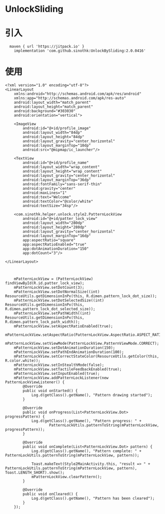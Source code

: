# UnlockSliding


# 引入
      maven { url 'https://jitpack.io' }
	    implementation 'com.github.sinothk:UnlockBySliding:2.0.0416'
      
# 使用

    <?xml version="1.0" encoding="utf-8"?>
    <LinearLayout
        xmlns:android="http://schemas.android.com/apk/res/android"
        xmlns:app="http://schemas.android.com/apk/res-auto"
        android:layout_width="match_parent"
        android:layout_height="match_parent"
        android:background="#303030"
        android:orientation="vertical">

        <ImageView
            android:id="@+id/profile_image"
            android:layout_width="84dp"
            android:layout_height="84dp"
            android:layout_gravity="center_horizontal"
            android:layout_marginTop="10dp"
            android:src="@mipmap/ic_launcher"/>

        <TextView
            android:id="@+id/profile_name"
            android:layout_width="wrap_content"
            android:layout_height="wrap_content"
            android:layout_gravity="center_horizontal"
            android:layout_marginTop="36dp"
            android:fontFamily="sans-serif-thin"
            android:gravity="center"
            android:maxLines="1"
            android:text="Welcome"
            android:textColor="@color/white"
            android:textSize="34sp"/>

        <com.sinothk.helper.unlock.style2.PatternLockView
            android:id="@+id/patter_lock_view"
            android:layout_width="280dp"
            android:layout_height="280dp"
            android:layout_gravity="center_horizontal"
            android:layout_marginTop="16dp"
            app:aspectRatio="square"
            app:aspectRatioEnabled="true"
            app:dotAnimationDuration="150"
            app:dotCount="3"/>

    </LinearLayout>



        mPatternLockView = (PatternLockView) findViewById(R.id.patter_lock_view);
        mPatternLockView.setDotCount(3);
        mPatternLockView.setDotNormalSize((int) ResourceUtils.getDimensionInPx(this, R.dimen.pattern_lock_dot_size));
        mPatternLockView.setDotSelectedSize((int) ResourceUtils.getDimensionInPx(this, R.dimen.pattern_lock_dot_selected_size));
        mPatternLockView.setPathWidth((int) ResourceUtils.getDimensionInPx(this, R.dimen.pattern_lock_path_width));
        mPatternLockView.setAspectRatioEnabled(true);
        mPatternLockView.setAspectRatio(PatternLockView.AspectRatio.ASPECT_RATIO_HEIGHT_BIAS);
        mPatternLockView.setViewMode(PatternLockView.PatternViewMode.CORRECT);
        mPatternLockView.setDotAnimationDuration(150);
        mPatternLockView.setPathEndAnimationDuration(100);
        mPatternLockView.setCorrectStateColor(ResourceUtils.getColor(this, R.color.white));
        mPatternLockView.setInStealthMode(false);
        mPatternLockView.setTactileFeedbackEnabled(true);
        mPatternLockView.setInputEnabled(true);
        mPatternLockView.addPatternLockListener(new PatternLockViewListener() {
            @Override
            public void onStarted() {
                Log.d(getClass().getName(), "Pattern drawing started");
            }

            @Override
            public void onProgress(List<PatternLockView.Dot> progressPattern) {
                Log.d(getClass().getName(), "Pattern progress: " +
                        PatternLockUtils.patternToString(mPatternLockView, progressPattern));
            }

            @Override
            public void onComplete(List<PatternLockView.Dot> pattern) {
                Log.d(getClass().getName(), "Pattern complete: " + PatternLockUtils.patternToString(mPatternLockView, pattern));

                Toast.makeText(Style2MainActivity.this, "result => " + PatternLockUtils.patternToString(mPatternLockView, pattern), Toast.LENGTH_SHORT).show();
                mPatternLockView.clearPattern();
            }

            @Override
            public void onCleared() {
                Log.d(getClass().getName(), "Pattern has been cleared");
            }
        });
